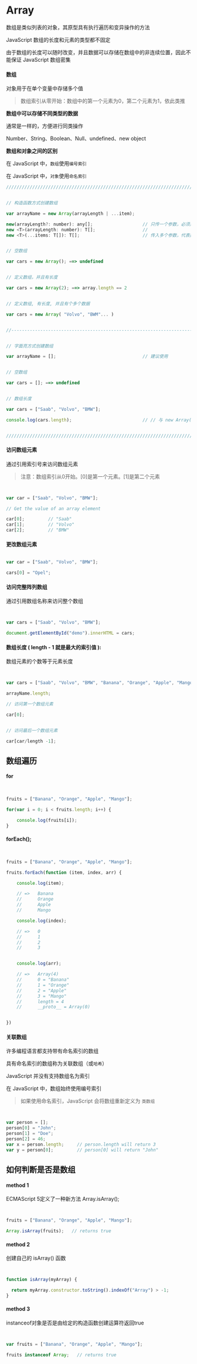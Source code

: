 # Array

数组是类似列表的对象，其原型具有执行遍历和变异操作的方法

JavaScript 数组的长度和元素的类型都不固定

由于数组的长度可以随时改变，并且数据可以存储在数组中的非连续位置，因此不能保证 JavaScript 数组密集


#### 数组

对象用于在单个变量中存储多个值

> 数组索引从零开始：数组中的第一个元素为0，第二个元素为1，依此类推

__数组中可以存储不同类型的数据__

通常是一样的，方便进行同类操作

Number、String、Boolean、Null、undefined、new object

__数组和对象之间的区别__

在 JavaScript 中，`数组`使用`编号索引` 

在 JavaScript 中，`对象`使用`命名索引`

``` javascript
////////////////////////////////////////////////////////////////////////////////////////////////////////////////////////


// 构造函数方式创建数组

var arrayName = new Array(arrayLength | ...item);                         

new(arrayLength?: number): any[];                   // 只传一个参数，必须是正数，代表数组长度
new <T>(arrayLength: number): T[];                  // 
new <T>(...items: T[]): T[];                        // 传入多个参数，代表数组的项


// 空数组

var cars = new Array(); ==> undefined


// 定义数组，并且有长度

var cars = new Array(2); ==> array.length == 2


// 定义数组, 有长度, 并且有个多个数据

var cars = new Array( "Volvo", "BWM"... )


//--------------------------------------------------------------------------------------------------------------------//


// 字面亮方式创建数组

var arrayName = [];                                 // 建议使用


// 空数组

var cars = []; ==> undefined


// 数组长度

var cars = ["Saab", "Volvo", "BMW"];

console.log(cars.length);                           // // 与 new Array(arrayLength); 不同


////////////////////////////////////////////////////////////////////////////////////////////////////////////////////////
```

#### 访问数组元素

通过引用索引号来访问数组元素

> 注意：数组索引从0开始。[0]是第一个元素。[1]是第二个元素

``` javascript


var car = ["Saab", "Volvo", "BMW"];

// Get the value of an array element

car[0];         // "Saab"
car[1];         // "Volvo"
car[2];         // "BMW"


```

#### 更改数组元素

``` javascript

var car = ["Saab", "Volvo", "BMW"];

cars[0] = "Opel";


```

#### 访问完整阵列数组

通过引用数组名称来访问整个数组

``` javascript


var cars = ["Saab", "Volvo", "BMW"];

document.getElementById("demo").innerHTML = cars;


```


#### 数组长度 ( length - 1 就是最大的索引值 ):

数组元素的个数等于元素长度

``` javascript


var cars = ["Saab", "Volvo", "BMW", "Banana", "Orange", "Apple", "Mango"];

arrayName.length;

// 访问第一个数组元素

car[0];


// 访问最后一个数组元素

car[car/length -1];


```

## 数组遍历

#### for

``` javascript


fruits = ["Banana", "Orange", "Apple", "Mango"];

for(var i = 0; i < fruits.length; i++) {

    console.log(fruits[i]);
}


```

#### forEach();


``` javascript


fruits = ["Banana", "Orange", "Apple", "Mango"];

fruits.forEach(function (item, index, arr) {

    console.log(item);

    // =>   Banana
    //      Orange
    //      Apple
    //      Mango

    console.log(index);

    // =>   0
    //      1
    //      2
    //      3


    console.log(arr);

    // =>   Array(4)
    //      0 = "Banana"
    //      1 = "Orange"
    //      2 = "Apple"
    //      3 = "Mango"
    //      length = 4
    //      __proto__ = Array(0)


})


```
 
#### 关联数组

许多编程语言都支持带有命名索引的数组

具有命名索引的数组称为关联数组（或`哈希`）

JavaScript 并没有支持数组名为索引

在 JavaScript 中，数组始终使用编号索引

> 如果使用命名索引，JavaScript 会将数组重新定义为 `类数组`
    
``` javascript


var person = [];
person[0] = "John";
person[1] = "Doe";
person[2] = 46;
var x = person.length;     // person.length will return 3
var y = person[0];         // person[0] will return "John"


``` 

## 如何判断是否是数组

#### method 1

ECMAScript 5定义了一种新方法 Array.isArray();


``` javascript


fruits = ["Banana", "Orange", "Apple", "Mango"];

Array.isArray(fruits);   // returns true


```

#### method 2

创建自己的 isArray() 函数

``` javascript


function isArray(myArray) {

  return myArray.constructor.toString().indexOf("Array") > -1;
}


```

#### method 3

instanceof对象是否是由给定的构造函数创建运算符返回true

``` javascript


var fruits = ["Banana", "Orange", "Apple", "Mango"];

fruits instanceof Array;   // returns true


```